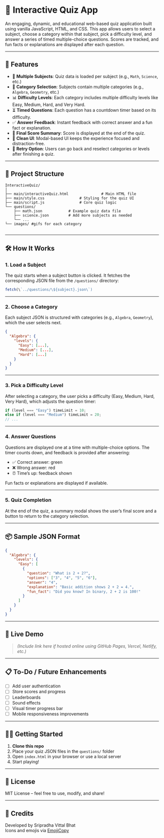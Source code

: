 
# 🧠 Interactive Quiz App

An engaging, dynamic, and educational web-based quiz application built using vanilla JavaScript, HTML, and CSS. This app allows users to select a subject, choose a category within that subject, pick a difficulty level, and answer a series of timed multiple-choice questions. Scores are tracked, and fun facts or explanations are displayed after each question.

---

## 🚀 Features

- 🎯 **Multiple Subjects**: Quiz data is loaded per subject (e.g., `Math`, `Science`, etc.)
- 📂 **Category Selection**: Subjects contain multiple categories (e.g., `Algebra`, `Geometry`, etc.)
- 📊 **Difficulty Levels**: Each category includes multiple difficulty levels like Easy, Medium, Hard, and Very Hard.
- ⏳ **Timed Questions**: Each question has a countdown timer based on its difficulty.
- ✅ **Answer Feedback**: Instant feedback with correct answer and a fun fact or explanation.
- 🏁 **Final Score Summary**: Score is displayed at the end of the quiz.
- 🧼 **Clean UI**: Modal-based UI keeps the experience focused and distraction-free.
- 🔁 **Retry Option**: Users can go back and reselect categories or levels after finishing a quiz.

---

## 📁 Project Structure

```
InteractiveQuiz/
│
├── main/interactiveQuiz.html               # Main HTML file
├── main/style.css                # Styling for the quiz UI
├── main/script.js                # Core quiz logic
└── questions/
    ├── math.json            # Example quiz data file
    ├── science.json         # Add more subjects as needed
    └── ...
└── images/ #gifs for each category


```

---

## 🛠️ How It Works

### 1. Load a Subject

The quiz starts when a subject button is clicked. It fetches the corresponding JSON file from the `/questions/` directory:

```javascript
fetch(\`../questions/\${subject}.json\`)
```

---

### 2. Choose a Category

Each subject JSON is structured with categories (e.g., `Algebra`, `Geometry`), which the user selects next.

```json
{
  "Algebra": {
    "levels": {
      "Easy": [...],
      "Medium": [...],
      "Hard": [...]
    }
  }
}
```

---

### 3. Pick a Difficulty Level

After selecting a category, the user picks a difficulty (Easy, Medium, Hard, Very Hard), which adjusts the question timer:

```javascript
if (level === "Easy") timeLimit = 10;
else if (level === "Medium") timeLimit = 20;
// ...
```

---

### 4. Answer Questions

Questions are displayed one at a time with multiple-choice options. The timer counts down, and feedback is provided after answering:

- ✅ Correct answer: green
- ❌ Wrong answer: red
- ⏰ Time’s up: feedback shown

Fun facts or explanations are displayed if available.

---

### 5. Quiz Completion

At the end of the quiz, a summary modal shows the user’s final score and a button to return to the category selection.

---

## 📦 Sample JSON Format

```json
{
  "Algebra": {
    "levels": {
      "Easy": [
        {
          "question": "What is 2 + 2?",
          "options": ["3", "4", "5", "6"],
          "answer": "4",
          "explanation": "Basic addition shows 2 + 2 = 4.",
          "fun_fact": "Did you know? In binary, 2 + 2 is 100!"
        }
      ]
    }
  }
}
```

---

## 🧪 Live Demo

> *(Include link here if hosted online using GitHub Pages, Vercel, Netlify, etc.)*

---

## 📋 To-Do / Future Enhancements

- [ ] Add user authentication
- [ ] Store scores and progress
- [ ] Leaderboards
- [ ] Sound effects
- [ ] Visual timer progress bar
- [ ] Mobile responsiveness improvements

---

## 🧑‍💻 Getting Started

1. **Clone this repo**
2. Place your quiz JSON files in the `questions/` folder
3. Open `index.html` in your browser or use a local server
4. Start playing!

---

## 📄 License

MIT License – feel free to use, modify, and share!

---

## 🙌 Credits

Developed by Sripradha Vittal Bhat  
Icons and emojis via [EmojiCopy](https://emojicopy.com/)  
